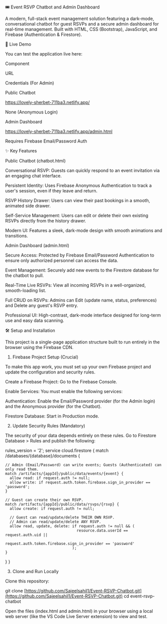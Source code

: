 🎟️ Event RSVP Chatbot and Admin Dashboard

A modern, full-stack event management solution featuring a dark-mode, conversational chatbot for guest RSVPs and a secure admin dashboard for real-time management. Built with HTML, CSS (Bootstrap), JavaScript, and Firebase (Authentication & Firestore).

🚀 Live Demo

You can test the application live here:

Component

URL

Credentials (For Admin)

Public Chatbot

https://lovely-sherbet-711ba3.netlify.app/

None (Anonymous Login)

Admin Dashboard

https://lovely-sherbet-711ba3.netlify.app/admin.html

Requires Firebase Email/Password Auth

✨ Key Features

Public Chatbot (chatbot.html)

Conversational RSVP: Guests can quickly respond to an event invitation via an engaging chat interface.

Persistent Identity: Uses Firebase Anonymous Authentication to track a user's session, even if they leave and return.

RSVP History Drawer: Users can view their past bookings in a smooth, animated side drawer.

Self-Service Management: Users can edit or delete their own existing RSVPs directly from the history drawer.

Modern UI: Features a sleek, dark-mode design with smooth animations and transitions.

Admin Dashboard (admin.html)

Secure Access: Protected by Firebase Email/Password Authentication to ensure only authorized personnel can access the data.

Event Management: Securely add new events to the Firestore database for the chatbot to pull.

Real-Time Live RSVPs: View all incoming RSVPs in a well-organized, smooth-loading list.

Full CRUD on RSVPs: Admins can Edit (update name, status, preferences) and Delete any guest's RSVP entry.

Professional UI: High-contrast, dark-mode interface designed for long-term use and easy data scanning.

🛠️ Setup and Installation

This project is a single-page application structure built to run entirely in the browser using the Firebase CDN.

1. Firebase Project Setup (Crucial)

To make this app work, you must set up your own Firebase project and update the configuration and security rules.

Create a Firebase Project: Go to the Firebase Console.

Enable Services: You must enable the following services:

Authentication: Enable the Email/Password provider (for the Admin login) and the Anonymous provider (for the Chatbot).

Firestore Database: Start in Production mode.

2. Update Security Rules (Mandatory)

The security of your data depends entirely on these rules. Go to Firestore Database > Rules and publish the following:

rules_version = '2';
service cloud.firestore {
  match /databases/{database}/documents {
    
    // Admin (Email/Password) can write events; Guests (Authenticated) can only read them.
    match /artifacts/{appId}/public/data/events/{event} {
      allow read: if request.auth != null;
      allow write: if request.auth.token.firebase.sign_in_provider == 'password';
    }

    // Guest can create their own RSVP.
    match /artifacts/{appId}/public/data/rsvps/{rsvp} {
      allow create: if request.auth != null;

      // Guest can read/update/delete THEIR OWN RSVP.
      // Admin can read/update/delete ANY RSVP.
      allow read, update, delete: if request.auth != null && (
                                    resource.data.userId == request.auth.uid ||
                                    request.auth.token.firebase.sign_in_provider == 'password'
                                  );
    }
  }
}


3. Clone and Run Locally

Clone this repository:

git clone [https://github.com/Sajeelsahil1/Event-RSVP-Chatbot.git](https://github.com/Sajeelsahil1/Event-RSVP-Chatbot.git)
cd event-rsvp-chatbot


Open the files (index.html and admin.html) in your browser using a local web server (like the VS Code Live Server extension) to view and test.
